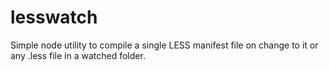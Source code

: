 lesswatch
=========

Simple node utility to compile a single LESS manifest file on change to it or any .less file in a watched folder.
